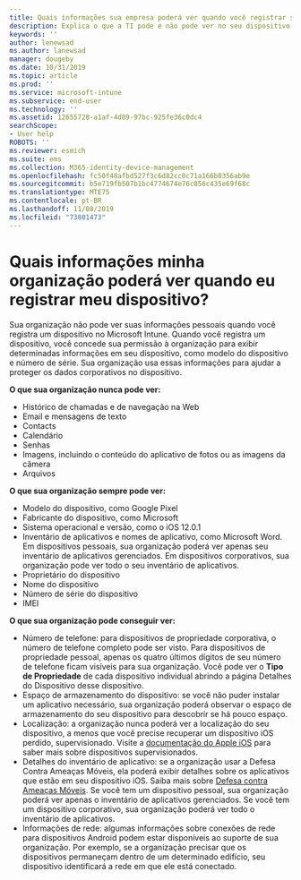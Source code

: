 ```yaml
---
title: Quais informações sua empresa poderá ver quando você registrar seu dispositivo?
description: Explica o que a TI pode e não pode ver no seu dispositivo gerenciado.
keywords: ''
author: lenewsad
ms.author: lanewsad
manager: dougeby
ms.date: 10/31/2019
ms.topic: article
ms.prod: ''
ms.service: microsoft-intune
ms.subservice: end-user
ms.technology: ''
ms.assetid: 12655728-a1af-4d89-97bc-925fe36c0dc4
searchScope:
- User help
ROBOTS: ''
ms.reviewer: esmich
ms.suite: ems
ms.collection: M365-identity-device-management
ms.openlocfilehash: fc50f48afbd527f3c6d82cc0c71a166b0356ab9e
ms.sourcegitcommit: b5e719fb507b1bc4774674e76c856c435e69f68c
ms.translationtype: MTE75
ms.contentlocale: pt-BR
ms.lasthandoff: 11/08/2019
ms.locfileid: "73801473"
---
```

# <a name="what-information-can-my-organization-see-when-i-enroll-my-device"></a>Quais informações minha organização poderá ver quando eu registrar meu dispositivo?

Sua organização não pode ver suas informações pessoais quando você registra um dispositivo no Microsoft Intune. Quando você registra um dispositivo, você concede sua permissão à organização para exibir determinadas informações em seu dispositivo, como modelo do dispositivo e número de série. Sua organização usa essas informações para ajudar a proteger os dados corporativos no dispositivo.

**O que sua organização nunca pode ver:**

- Histórico de chamadas e de navegação na Web
- Email e mensagens de texto
- Contacts
- Calendário
- Senhas
- Imagens, incluindo o conteúdo do aplicativo de fotos ou as imagens da câmera
- Arquivos

**O que sua organização sempre pode ver:**

- Modelo do dispositivo, como Google Pixel
- Fabricante do dispositivo, como Microsoft
- Sistema operacional e versão, como o iOS 12.0.1
- Inventário de aplicativos e nomes de aplicativo, como Microsoft Word. Em dispositivos pessoais, sua organização poderá ver apenas seu inventário de aplicativos gerenciados. Em dispositivos corporativos, sua organização pode ver todo o seu inventário de aplicativos.
- Proprietário do dispositivo
- Nome do dispositivo
- Número de série do dispositivo
- IMEI

**O que sua organização pode conseguir ver:**

- Número de telefone: para dispositivos de propriedade corporativa, o número de telefone completo pode ser visto. Para dispositivos de propriedade pessoal, apenas os quatro últimos dígitos de seu número de telefone ficam visíveis para sua organização. Você pode ver o **Tipo de Propriedade** de cada dispositivo individual abrindo a página Detalhes do Dispositivo desse dispositivo.
- Espaço de armazenamento do dispositivo: se você não puder instalar um aplicativo necessário, sua organização poderá observar o espaço de armazenamento do seu dispositivo para descobrir se há pouco espaço.  
- Localização: a organização nunca poderá ver a localização do seu dispositivo, a menos que você precise recuperar um dispositivo iOS perdido, supervisionado. Visite a [documentação do Apple iOS](https://go.microsoft.com/fwlink/?linkid=853816) para saber mais sobre dispositivos supervisionados.  
- Detalhes do inventário de aplicativo: se a organização usar a Defesa Contra Ameaças Móveis, ela poderá exibir detalhes sobre os aplicativos que estão em seu dispositivo iOS. Saiba mais sobre [Defesa contra Ameaças Móveis](you-are-prompted-to-install-mtd-ios.md). Se você tem um dispositivo pessoal, sua organização poderá ver apenas o inventário de aplicativos gerenciados. Se você tem um dispositivo corporativo, sua organização poderá ver todo o inventário de aplicativos.
- Informações de rede: algumas informações sobre conexões de rede para dispositivos Android podem estar disponíveis ao suporte de sua organização. Por exemplo, se a organização precisar que os dispositivos permaneçam dentro de um determinado edifício, seu dispositivo identificará a rede em que ele está conectado. 
